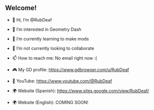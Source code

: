 
## Welcome!

- 👋 Hi, I’m @RubDeaf
- 👀 I’m interested in Geometry Dash
- 🌱 I’m currently learning to make mods
- 💞️ I’m not currently looking to collaborate
- 📫 How to reach me: No email right now :(

- 🎮 My GD profile: https://www.gdbrowser.com/u/RubDeaf
- 🎥 YouTube: https://www.youtube.com/@RubDeaf
- 🌍 Website (Spanish): https://www.sites.google.com/view/RubDeaf/
- 🌍 Website (English): COMING SOON!


  
<!---
RubDeaf/RubDeaf is a ✨ special ✨ repository because its `README.md` (this file) appears on your GitHub profile.
You can click the Preview link to take a look at your changes.
--->
